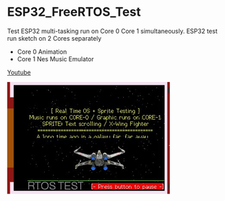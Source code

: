 # ESP32_FreeRTOS_Test
Test ESP32 multi-tasking run on Core 0 Core 1 simultaneously.
ESP32 test run sketch on 2 Cores separately
- Core 0 Animation
- Core 1 Nes Music Emulator
  
[Youtube](https://youtube.com/shorts/Et4VN0_Gafw?feature=share](https://youtu.be/w-QqZ7T1ar8)https://youtu.be/w-QqZ7T1ar8)

![Image](rtos.jpg)
